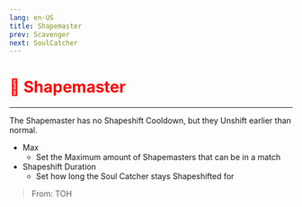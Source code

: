 ```yaml
---
lang: en-US
title: Shapemaster
prev: Scavenger
next: SoulCatcher
---
```


# <font color="red">🔷 Shapemaster</font> <Badge text="Concealing" type="tip" vertical="middle"/>
---

The Shapemaster has no Shapeshift Cooldown, but they Unshift earlier than normal.
* Max
  * Set the Maximum amount of Shapemasters that can be in a match
* Shapeshift Duration
  * Set how long the Soul Catcher stays Shapeshifted for

> From: TOH